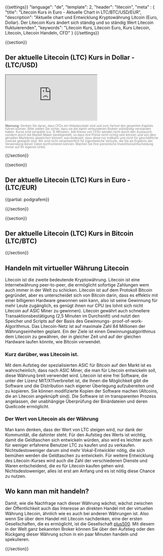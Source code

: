 {{settings}}
  "language": "de",
  "template": 2,
  "header": "litecoin",
  "meta" : {
    "title": "Litecoin Kurs in Euro - Aktuelle Chart in LTC/BTC/USD/EUR",
    "description": "Aktuelle chart und Entwicklung Kryptowährung Litcoin (Euro, Dollar). Der Litecoin Kurs ändert sich ständig und so ständig Wert Litecoin fluktuierenden",
    "keywords": "Litecoin Kurs, Litecoin Euro, Kurs Litecoin, Litecoin, Litecoin Handeln, CFD"
  }
{{/settings}}



{{section}}


## Der aktuelle Litecoin (LTC) Kurs in Dollar - **(LTC/USD)**

<div class="container kurz">
<a href="http://blog.forexsrovnavac.cz/btcge"></a>
<a href="http://blog.forexsrovnavac.cz/btcge"></a>
<iframe src="http://marketools.plus500.com/Widgets/InstrumentChartContainer?hl=de&cty=DE&id=66349&tags=widg+chart+litecoin&pl=2&instSymb=LTCUSD"></iframe>
</div>
<div class="alert">
    <font size="1" color="grey" face="">
    <p style="line-height:100%"> 
      <strong>Warnung:</strong>
                Denken Sie daran, dass CFDs ein Hebelprodukt sind und zum Verlust des gesamten Kapitals führen können. Bitte stellen Sie sicher, dass sie die damit verbundenen Risiken vollständig verstanden haben. Kurse sind verspätet (ca. 15 Minuten). Alle Kreise von CFDs werden nicht durch den Austausch, sondern durch die Market Maker bereitgestellt, so dass ihre Preise nicht richtig sein können und von dem aktuellen Marktpreis abweichen können, was bedeutet, dass diese nur indikativ und nicht für geschäftliche Zwecke geeignet sind. Wir sind nicht verantwortlich für irgendwelche Verluste, die Sie als Ergebnis der Verwendung dieser Daten konfrontieren können. Machen Sie Ihre persönliche Investitionsentscheidung immer auf Ihr eigenes Urteil.</p>
    </font>
</div>

{{/section}}



{{section}}

## Der aktuelle Litecoin (LTC) Kurs in Euro - **(LTC/EUR)**

<!-- TradingView Widget BEGIN -->
<script type="text/javascript" src="https://d33t3vvu2t2yu5.cloudfront.net/tv.js"></script>
<script type="text/javascript">
new TradingView.widget({
  "width": '100%',
  "height": 400,
  "symbol": "KRAKEN:LTCEUR",
  "interval": "D",
  "timezone": "Etc/UTC",
  "theme": "White",
  "style": "1",
  "locale": "en",
  "toolbar_bg": "#f1f3f6",
  "allow_symbol_change": true,
  "hideideas": true,
  "show_popup_button": true,
  "popup_width": "1000",
  "popup_height": "650"
});
</script>
<!-- TradingView Widget END -->

{{partial: podgrafem}}

{{/section}}


{{section}}

## Der aktuelle Litecoin (LTC) Kurs in  Bitcoin **(LTC/BTC)**

<!-- TradingView Widget BEGIN -->
<script type="text/javascript" src="https://d33t3vvu2t2yu5.cloudfront.net/tv.js"></script>
<script type="text/javascript">
new TradingView.widget({
  "width": '100%',
  "height": 400,
  "symbol": "POLONIEX:LTCBTC",
  "interval": "D",
  "timezone": "Etc/UTC",
  "theme": "White",
  "style": "1",
  "locale": "en",
  "toolbar_bg": "#f1f3f6",
  "allow_symbol_change": true,
  "hideideas": true,
  "show_popup_button": true,
  "popup_width": "1000",
  "popup_height": "650"
});
</script>
<!-- TradingView Widget END -->

{{/section}}

## Handeln mit virtueller Währung Litecoin

Litecoin ist die zweite bedeutende Kryptowährung. Litecoin ist eine Internetwährung peer-to-peer, die ermöglicht sofortige Zahlungen wem auch immer in der Welt zu schicken. Litecoin ist auf dem Protokoll Bitcoin gegründet, aber es unterscheidet sich von Bitcoin darin, dass es effektiv mit einer billigeren Hardware gewonnen sein kann, also ist seine Gewinnung für mehr Leute zugänglich, es genügt ihnen nur CPU (es lohnt sich nicht Litecoin auf ASIC Miner zu gewinnen). Litecoin gewährt auch  schnellere Transaktionsbestätigung (2,5 Minuten im Durchsnitt) und nutzt den Speicher und Scripts auf der Basis des Gewinnungs- proof-of-work-Algorithmus. Das Litecoin-Netz ist auf maximale Zahl 84 Millionen der Währungseinheiten geplant. Ein der Ziele ist einen Gewinnungsalgorithmus dem Litecoin zu gewähren, der in gleicher Zeit und auf der gleichen Hardware laufen könnte, wie Bitcoin verwendet.


### Kurz darüber, was Litecoin ist.

Mit dem Aufstieg der spezialisierten ASIC für Bitcoin auf den Markt ist es wahrscheinlich, dass nach ASIC Miner, die man für Litecoin entwickeln soll, diese Währung breit verwendet wird. Litecoin ist eine frei Software, die unter der Lizenz MIT/X11verbreitet ist, die Ihnen die Möglichkeit gibt die Software und die Distribution nach eigener Überlegung aufzubereiten und zu kopieren. Sie können modifizierte Kopien der Software machen (Altcoins, die an Litecoin angeknüpft sind). Die Software ist im transparenten Prozess angelassen, der unabhängige Überprüfung der Binärdateien und deren Quellcode ermöglicht.

### Der Wert von Litecoin als der Währung

Man kann denken, dass der Wert von LTC steigen wird, nur dank der Kommunität, die dahinter steht. Für den Aufstieg des Werts ist wichtig, damit die Geldtaschen sich entwickeln würden, also wird es leichter auch für weniger erfahrene Benutzer LTC zu kaufen und zu verkaufen. Nichtsdestoweniger darum sind mehr Vokal-Entwickler nötig, die sich bemühen werden die Geldtaschen zu entwickeln. Für weitere Entwicklung des Litecoin-Kurses wird auch die Zahl der verschiedenen Dienste und Waren entscheidend, die es für Litecoin kaufen gehen wird. Nichtsdestoweniger, alles ist erst am Anfang und es ist nötig diese Chance zu nutzen.

## Wo kann man mit handeln?

Damit, wie die Nachfrage nach dieser Währung wächst, wächst zwischen der Öffentlichkeit auch das Interesse an direkten Handel mit der virtuellen Währung Litecoin, ähnlich wie es auch bei anderen Währungen ist. Also wenn Sie über dem Handel mit Litecoin nachdenken, eine der ersten Gesellschaften, die es ermöglicht, ist die Gesellschaft [plus500](http://www.forexsrovnavac.cz/de/plus500). Mit diesem in der Welt ganz bekannten Broker können Sie über den Aufstieg oder den Rückgang dieser Währung schon in ein paar Minuten handeln und spekulieren. 






{{/section}}
